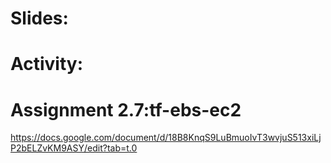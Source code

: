 # Slides:

# Activity:

# Assignment 2.7:tf-ebs-ec2
https://docs.google.com/document/d/18B8KnqS9LuBmuoIvT3wvjuS513xiLjP2bELZvKM9ASY/edit?tab=t.0